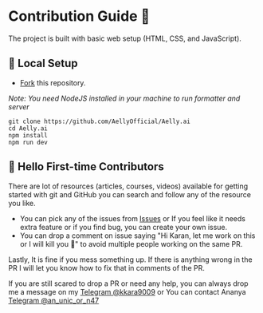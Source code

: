 # Contribution Guide 🌻

The project is built with basic web setup (HTML, CSS, and JavaScript).

## 🐨 Local Setup

- [Fork](https://github.com/AellyOfficial/Aelly.ai/fork) this repository.

*Note: You need NodeJS installed in your machine to run formatter and server*

```
git clone https://github.com/AellyOfficial/Aelly.ai
cd Aelly.ai
npm install
npm run dev
```

## 🤗 Hello First-time Contributors

There are lot of resources (articles, courses, videos) available for getting started with git and GitHub you can search and follow any of the resource you like.

- You can pick any of the issues from [Issues](https://github.com/AellyOfficial/Aelly.ai/issues) or If you feel like it needs extra feature or if you find bug, you can create your own issue.
- You can drop a comment on issue saying "Hi Karan, let me work on this or I will kill you 🔪" to avoid multiple people working on the same PR.

Lastly, It is fine if you mess something up. If there is anything wrong in the PR I will let you know how to fix that in comments of the PR.

If you are still scared to drop a PR or need any help, you can always drop me a message on my [Telegram @kkara9009](https://t.me/kkara9009) or You can contact Ananya [Telegram @an_unic_or_n47](https://t.me/an_unic_or_n47)
